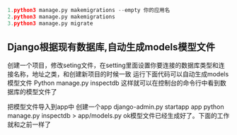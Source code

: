 ``` python
1.python3 manage.py makemigrations --empty 你的应用名
2.python3 manage.py makemigrations
3.python3 manage.py migrate

```



## Django根据现有数据库,自动生成models模型文件

创建一个项目，修改seting文件，在setting里面设置你要连接的数据库类型和连接名称，地址之类，和创建新项目的时候一致 
运行下面代码可以自动生成models模型文件 
Python manage.py inspectdb 
这样就可以在控制台的命令行中看到数据库的模型文件了

把模型文件导入到app中 
创建一个app 
django-admin.py startapp app 
python manage.py inspectdb > app/models.py ok模型文件已经生成好了。下面的工作就和之前一样了